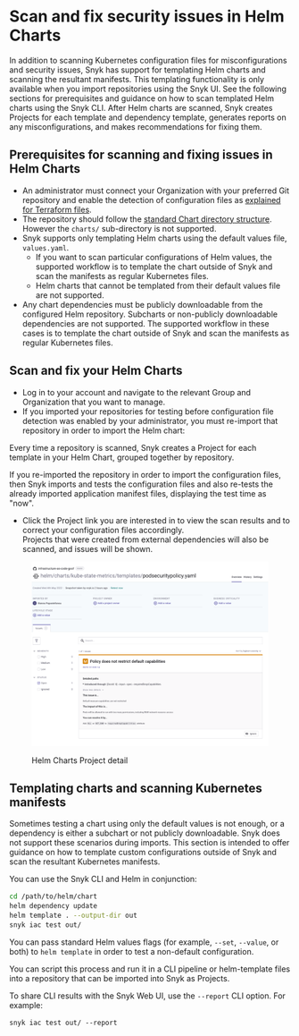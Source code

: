 # Scan and fix security issues in Helm Charts

In addition to scanning Kubernetes configuration files for misconfigurations and security issues, Snyk has support for templating Helm charts and scanning the resultant manifests. This templating functionality is only available when you import repositories using the Snyk UI. See the following sections for prerequisites and guidance on how to scan templated Helm charts using the Snyk CLI. After Helm charts are scanned, Snyk creates Projects for each template and dependency template, generates reports on any misconfigurations, and makes recommendations for fixing them.

## Prerequisites for scanning and fixing issues in Helm Charts

* An administrator must connect your Organization with your preferred Git repository and enable the detection of configuration files as [explained for Terraform files](../scan-terraform-files/configure-your-integration-to-find-security-issues-in-your-terraform-files-current-iac.md#configure-snyk-to-scan-your-terraform-configuration-files).
* The repository should follow the [standard Chart directory structure](https://helm.sh/docs/topics/charts/#the-chart-file-structure). However the `charts/` sub-directory is not supported.
* Snyk supports only templating Helm charts using the default values file, `values.yaml`.
  * If you want to scan particular configurations of Helm values, the supported workflow is to template the chart outside of Snyk and scan the manifests as regular Kubernetes files.
  * Helm charts that cannot be templated from their default values file are not supported.
* Any chart dependencies must be publicly downloadable from the configured Helm repository. Subcharts or non-publicly downloadable dependencies are not supported. The supported workflow in these cases is to template the chart outside of Snyk and scan the manifests as regular Kubernetes files.

## Scan and fix your Helm Charts

* Log in to your account and navigate to the relevant Group and Organization that you want to manage.
* If you imported your repositories for testing before configuration file detection was enabled by your administrator, you must re-import that repository in order to import the Helm chart:

Every time a repository is scanned, Snyk creates a Project for each template in your Helm Chart, grouped together by repository.

If you re-imported the repository in order to import the configuration files, then Snyk imports and tests the configuration files and also re-tests the already imported application manifest files, displaying the test time as "now".

* Click the Project link you are interested in to view the scan results and to correct your configuration files accordingly.\
  Projects that were created from external dependencies will also be scanned, and issues will be shown.

<figure><img src="../../../../.gitbook/assets/image (162) (2).png" alt="Helm Charts Project detail"><figcaption><p>Helm Charts Project detail</p></figcaption></figure>

## Templating charts and scanning Kubernetes manifests

Sometimes testing a chart using only the default values is not enough, or a dependency is either a subchart or not publicly downloadable. Snyk does not support these scenarios during imports. This section is intended to offer guidance on how to template custom configurations outside of Snyk and scan the resultant Kubernetes manifests.

You can use the Snyk CLI and Helm in conjunction:

```bash
cd /path/to/helm/chart
helm dependency update
helm template . --output-dir out
snyk iac test out/
```

You can pass standard Helm values flags (for example, `--set`, `--value`, or both) to `helm template` in order to test a non-default configuration.

You can script this process and run it in a CLI pipeline or helm-template files into a repository that can be imported into Snyk as Projects.

To share CLI results with the Snyk Web UI, use the `--report` CLI option. For example:

```
snyk iac test out/ --report
```
